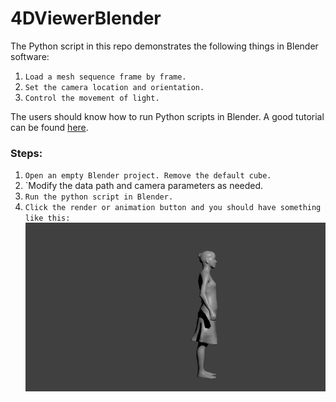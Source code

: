 ﻿# 4DViewerBlender

The Python script in this repo demonstrates the following things in Blender software: 
1.  `Load a mesh sequence frame by frame.`
2.  `Set the camera location and orientation.`
3.  `Control the movement of light.`

The users should know how to run Python scripts in Blender. A good tutorial can be found [here](https://en.wikibooks.org/wiki/Blender_3D:_Noob_to_Pro/Advanced_Tutorials/Python_Scripting/Introduction).

### Steps:
1.  `Open an empty Blender project. Remove the default cube.`
2.  `Modify the data path and camera parameters as needed.
3.  `Run the python script in Blender.`
4.  `Click the render or animation button and you should have something like this:`
![image](https://github.com/paulchhuang/4DViewerBlender/blob/master/output_NqUkoL.gif)
